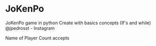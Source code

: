 # JoKenPo
JoKenPo game in python 
Create with basics concepts (If's and while) 
@jpedrosst - Instagram

Name of Player
Count accepts
